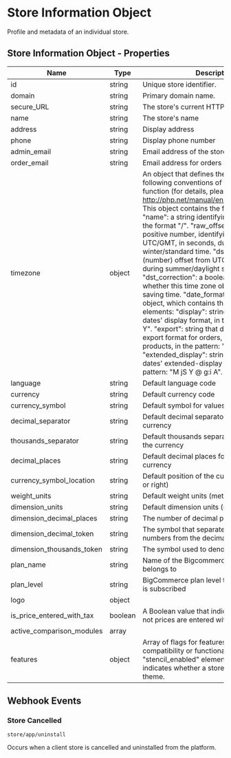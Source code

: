 # <span class="jumptarget"> Store Information Object </span>

Profile and metadata of an individual store.

## <span class="jumptarget"> Store Information Object - Properties </span>

| Name | Type | Description |
| --- | --- | --- |
| id | string | Unique store identifier. |
| domain | string | Primary domain name. |
| secure_URL | string | The store's current HTTPS URL. |
| name | string | The store's name |
| address | string | Display address |
| phone | string | Display phone number |
| admin_email | string | Email address of the store administrator |
| order_email | string | Email address for orders and fulfillment |
| timezone | object | An object that defines the store's time zone, following conventions of the PHP \"date\" function (for details, please see: http://php.net/manual/en/function.date.php). This object contains the following elements: \"name\": a string identifying the time zone, in the format \"<Continent-name>/<City-name>\". \"raw_offset\": a negative or positive number, identifying the offset from UTC/GMT, in seconds, during winter/standard time. \"dst_offset\": -/+ (number) offset from UTC/GMT, in seconds, during summer/daylight saving time. \"dst_correction\": a boolean indicating whether this time zone observes daylight saving time. \"date_format\" is a nested object, which contains the following internal elements: \"display\": string that defines dates' display format, in the pattern: \"M jS Y\". \"export\": string that defines the CSV export format for orders, customers, and products, in the pattern: \"M jS Y\". \"extended_display\": string that defines dates' extended-display format, in the pattern: \"M jS Y @ g:i A\". |
| language | string | Default language code |
| currency | string | Default currency code |
| currency_symbol | string | Default symbol for values in the currency |
| decimal_separator | string | Default decimal separator for values in the currency |
| thousands_separator | string | Default thousands separator for values in the currency |
| decimal_places | string | Default decimal places for values in the currency |
| currency_symbol_location | string | Default position of the currency symbol (left or right) |
| weight_units | string | Default weight units (metric or imperial) |
| dimension_units | string | Default dimension units (metric or imperial) |
| dimension_decimal_places | string | The number of decimal places |
| dimension_decimal_token | string | The symbol that separates the whole numbers from the decimal points |
| dimension_thousands_token | string | The symbol used to denote thousands |
| plan_name | string | Name of the Bigcommerce plan this store belongs to |
| plan_level | string | BigCommerce plan level to which this store is subscribed |
| logo | object |
| is_price_entered_with_tax | boolean | A Boolean value that indicates whether or not prices are entered with tax |
| active_comparison_modules | array |
| features | object | Array of flags for features that affect app compatibility or functionality. Child \"stencil_enabled\" element is a Boolean that indicates whether a store is using a Stencil theme. |


## <span class="jumptarget"> Webhook Events </span>

### <span class="jumptarget"> Store Cancelled </span>

```
store/app/uninstall
```
Occurs when a client store is cancelled and uninstalled from the platform.
